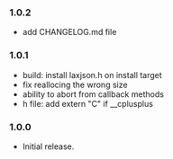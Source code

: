 ### 1.0.2

 * add CHANGELOG.md file

### 1.0.1

 * build: install laxjson.h on install target
 * fix reallocing the wrong size
 * ability to abort from callback methods
 * h file: add extern "C" if __cplusplus

### 1.0.0

 * Initial release.
